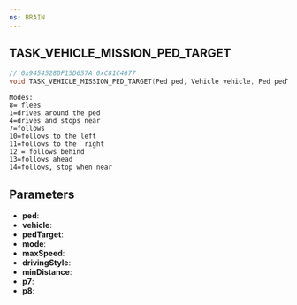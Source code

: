 ```yaml
---
ns: BRAIN
---
```

## TASK_VEHICLE_MISSION_PED_TARGET

```c
// 0x9454528DF15D657A 0xC81C4677
void TASK_VEHICLE_MISSION_PED_TARGET(Ped ped, Vehicle vehicle, Ped pedTarget, int mode, float maxSpeed, int drivingStyle, float minDistance, float p7, BOOL p8);
```

```
Modes:  
8= flees  
1=drives around the ped  
4=drives and stops near  
7=follows  
10=follows to the left  
11=follows to the  right  
12 = follows behind  
13=follows ahead  
14=follows, stop when near  
```

## Parameters
* **ped**: 
* **vehicle**: 
* **pedTarget**: 
* **mode**: 
* **maxSpeed**: 
* **drivingStyle**: 
* **minDistance**: 
* **p7**: 
* **p8**: 

